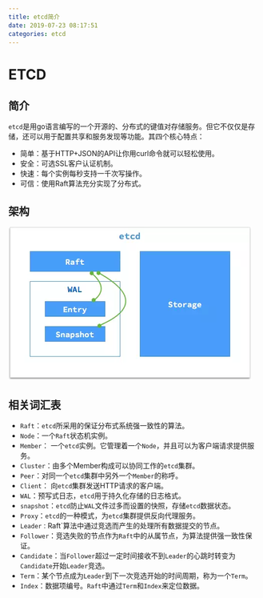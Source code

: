 ```yaml
---
title: etcd简介
date: 2019-07-23 08:17:51
categories: etcd
---
```


# ETCD

## 简介

`etcd`是用go语言编写的一个开源的、分布式的键值对存储服务。但它不仅仅是存储，还可以用于配置共享和服务发现等功能。其四个核心特点：

- 简单：基于HTTP+JSON的API让你用curl命令就可以轻松使用。
- 安全：可选SSL客户认证机制。
- 快速：每个实例每秒支持一千次写操作。
- 可信：使用Raft算法充分实现了分布式。

## 架构

![](/uploads/etcd组成结构图.jpg)

## 相关词汇表

- `Raft`：`etcd`所采用的保证分布式系统强一致性的算法。
- `Node`：一个`Raft`状态机实例。
- `Member`： 一个`etcd`实例。它管理着一个`Node`，并且可以为客户端请求提供服务。
- `Cluster`：由多个Member构成可以协同工作的`etcd`集群。
- `Peer`：对同一个`etcd`集群中另外一个`Member`的称呼。
- `Client`： 向`etcd`集群发送HTTP请求的客户端。
- `WAL`：预写式日志，`etcd`用于持久化存储的日志格式。
- `snapshot`：`etcd`防止`WAL`文件过多而设置的快照，存储`etcd`数据状态。
- `Proxy`：`etcd`的一种模式，为`etcd`集群提供反向代理服务。
- `Leader：`Raft`算法中通过竞选而产生的处理所有数据提交的节点。
- `Follower`：竞选失败的节点作为`Raft`中的从属节点，为算法提供强一致性保证。
- `Candidate`：当`Follower`超过一定时间接收不到`Leader`的心跳时转变为`Candidate`开始`Leader`竞选。
- `Term`：某个节点成为`Leader`到下一次竞选开始的时间周期，称为一个`Term`。
- `Index`：数据项编号。`Raft`中通过`Term`和`Index`来定位数据。

